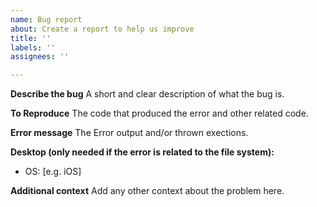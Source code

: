 ```yaml
---
name: Bug report
about: Create a report to help us improve
title: ''
labels: ''
assignees: ''

---
```


**Describe the bug**
A short and clear description of what the bug is.

**To Reproduce**
The code that produced the error and other related code.

**Error message**
The Error output and/or thrown exections.

**Desktop (only needed if the error is related to the file system):**
 - OS: [e.g. iOS]

**Additional context**
Add any other context about the problem here.
